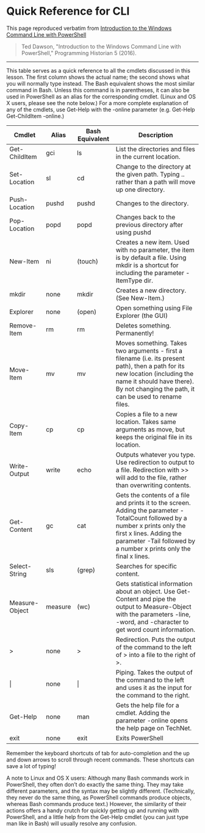 # Quick Reference for CLI

This page reproduced verbatim from [Introduction to the Windows Command Line with PowerShell](https://programminghistorian.org/en/lessons/intro-to-powershell)

>Ted Dawson, "Introduction to the Windows Command Line with PowerShell," Programming Historian 5 (2016).

---

This table serves as a quick reference to all the cmdlets discussed in this lesson. The first column shows the actual name; the second shows what you will normally type instead. The Bash equivalent shows the most similar command in Bash. Unless this command is in parentheses, it can also be used in PowerShell as an alias for the corresponding cmdlet. (Linux and OS X users, please see the note below.) For a more complete explanation of any of the cmdlets, use Get-Help with the -online parameter (e.g. Get-Help Get-ChildItem -online.)

| Cmdlet | Alias | Bash Equivalent | Description |
| --- | --- | --- | --- |
| Get-ChildItem | gci | ls | List the directories and files in the current location. |
| Set-Location | sl | cd | Change to the directory at the given path. Typing .. rather than a path will move up one directory. |
| Push-Location | pushd | pushd | Changes to the directory. |
| Pop-Location | popd | popd | Changes back to the previous directory after using pushd |
| New-Item | ni | (touch) | Creates a new item. Used with no parameter, the item is by default a file. Using mkdir is a shortcut for including the parameter -ItemType dir. |
| mkdir | none | mkdir | Creates a new directory. (See New-Item.) |
| Explorer | none | (open) | Open something using File Explorer (the GUI) |
| Remove-Item | rm | rm | Deletes something. Permanently! |
| Move-Item | mv | mv | Moves something. Takes two arguments - first a filename (i.e. its present path), then a path for its new location (including the name it should have there). By not changing the path, it can be used to rename files. |
| Copy-Item | cp | cp | Copies a file to a new location. Takes same arguments as move, but keeps the original file in its location. |
| Write-Output | write | echo | Outputs whatever you type. Use redirection to output to a file. Redirection with >> will add to the file, rather than overwriting contents. |
| Get-Content | gc | cat | Gets the contents of a file and prints it to the screen. Adding the parameter -TotalCount followed by a number x prints only the first x lines. Adding the parameter -Tail followed by a number x prints only the final x lines. |
| Select-String | sls | (grep) | Searches for specific content. |
| Measure-Object | measure | (wc) | Gets statistical information about an object. Use Get-Content and pipe the output to Measure-Object with the parameters -line, -word, and -character to get word count information. |
| > | none | > | Redirection. Puts the output of the command to the left of > into a file to the right of >. |
| \| | none | \| | Piping. Takes the output of the command to the left and uses it as the input for the command to the right. |
| Get-Help | none | man | Gets the help file for a cmdlet. Adding the parameter -online opens the help page on TechNet. |
| exit | none | exit | Exits PowerShell |

Remember the keyboard shortcuts of tab for auto-completion and the up and down arrows to scroll through recent commands. These shortcuts can save a lot of typing!

A note to Linux and OS X users: Although many Bash commands work in PowerShell, they often don’t do exactly the same thing. They may take different parameters, and the syntax may be slightly different. (Technically, they never do the same thing, as PowerShell commands produce objects, whereas Bash commands produce text.) However, the similarity of their actions offers a handy crutch for quickly getting up and running with PowerShell, and a little help from the Get-Help cmdlet (you can just type man like in Bash) will usually resolve any confusion.
